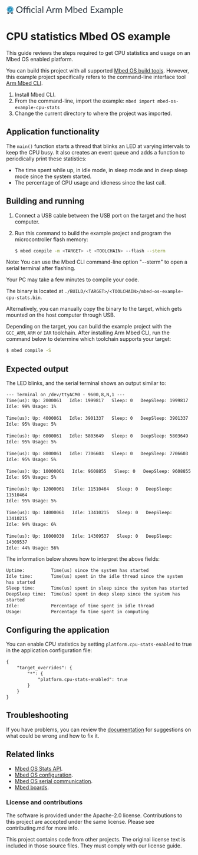 ![](./resources/official_armmbed_example_badge.png)
# CPU statistics Mbed OS example

This guide reviews the steps required to get CPU statistics and usage on an Mbed OS enabled platform.

You can build this project with all supported [Mbed OS build tools](https://os.mbed.com/docs/mbed-os/latest/tools/index.html). However, this example project specifically refers to the command-line interface tool [Arm Mbed CLI](https://github.com/ARMmbed/mbed-cli#installing-mbed-cli).

1. Install Mbed CLI.
1. From the command-line, import the example: `mbed import mbed-os-example-cpu-stats`
1. Change the current directory to where the project was imported.

## Application functionality

The `main()` function starts a thread that blinks an LED at varying intervals to keep the CPU busy. It also creates an event queue and adds a function to periodically print these statistics:

   - The time spent while up, in idle mode, in sleep mode and in deep sleep mode since the system started.
   - The percentage of CPU usage and idleness since the last call.

## Building and running

1. Connect a USB cable between the USB port on the target and the host computer.
1. Run this command to build the example project and program the microcontroller flash memory:

    ```bash
    $ mbed compile -m <TARGET> -t <TOOLCHAIN> --flash --sterm
    ```

Note: You can use the Mbed CLI command-line option "--sterm" to open a serial terminal after flashing.

Your PC may take a few minutes to compile your code.

The binary is located at `./BUILD/<TARGET>/<TOOLCHAIN>/mbed-os-example-cpu-stats.bin`.

Alternatively, you can manually copy the binary to the target, which gets mounted on the host computer through USB.

Depending on the target, you can build the example project with the `GCC_ARM`, `ARM` or `IAR` toolchain. After installing Arm Mbed CLI, run the command below to determine which toolchain supports your target:

```bash
$ mbed compile -S
```

## Expected output

The LED blinks, and the serial terminal shows an output similar to:

```
--- Terminal on /dev/ttyACM0 - 9600,8,N,1 ---
Time(us): Up: 2000061   Idle: 1999817   Sleep: 0   DeepSleep: 1999817
Idle: 99% Usage: 1%

Time(us): Up: 4000061   Idle: 3901337   Sleep: 0   DeepSleep: 3901337
Idle: 95% Usage: 5%

Time(us): Up: 6000061   Idle: 5803649   Sleep: 0   DeepSleep: 5803649
Idle: 95% Usage: 5%

Time(us): Up: 8000061   Idle: 7706603   Sleep: 0   DeepSleep: 7706603
Idle: 95% Usage: 5%

Time(us): Up: 10000061   Idle: 9608855   Sleep: 0   DeepSleep: 9608855
Idle: 95% Usage: 5%

Time(us): Up: 12000061   Idle: 11510464   Sleep: 0   DeepSleep: 11510464
Idle: 95% Usage: 5%

Time(us): Up: 14000061   Idle: 13410215   Sleep: 0   DeepSleep: 13410215
Idle: 94% Usage: 6%

Time(us): Up: 16000030   Idle: 14309537   Sleep: 0   DeepSleep: 14309537
Idle: 44% Usage: 56%
```

The information below shows how to interpret the above fields:

```
Uptime:          Time(us) since the system has started
Idle time:       Time(us) spent in the idle thread since the system has started
Sleep time:      Time(us) spent in sleep since the system has started
DeepSleep time:  Time(us) spent in deep sleep since the system has started
Idle:            Percentage of time spent in idle thread
Usage:           Percentage fo time spent in computing
```

## Configuring the application

You can enable CPU statistics by setting `platform.cpu-stats-enabled` to true in the application configuration file:

```
{
    "target_overrides": {
        "*": {            
            "platform.cpu-stats-enabled": true            
        }
    }
}
```

## Troubleshooting

If you have problems, you can review the [documentation](https://os.mbed.com/docs/latest/tutorials/debugging.html) for suggestions on what could be wrong and how to fix it.

## Related links

* [Mbed OS Stats API](https://os.mbed.com/docs/latest/apis/mbed-statistics.html).
* [Mbed OS configuration](https://os.mbed.com/docs/latest/reference/configuration.html).
* [Mbed OS serial communication](https://os.mbed.com/docs/latest/tutorials/serial-communication.html).
* [Mbed boards](https://os.mbed.com/platforms/).

### License and contributions

The software is provided under the Apache-2.0 license. Contributions to this project are accepted under the same license. Please see contributing.md for more info.

This project contains code from other projects. The original license text is included in those source files. They must comply with our license guide.
